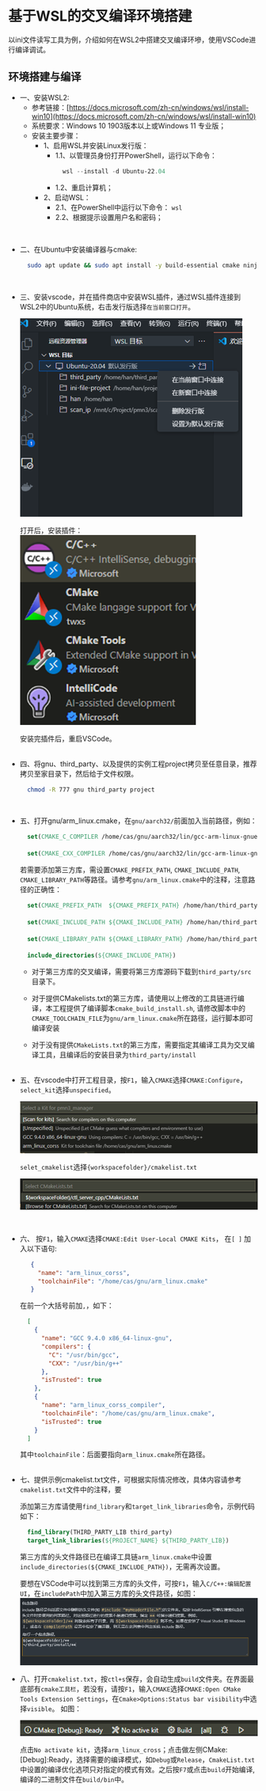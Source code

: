 # 基于WSL的交叉编译环境搭建

  以ini文件读写工具为例，介绍如何在WSL2中搭建交叉编译环墋，使用VSCode进行编译调试。

## 环境搭建与编译

* 一、安装WSL2:
  - 参考链接：[https://docs.microsoft.com/zh-cn/windows/wsl/install-win10](https://docs.microsoft.com/zh-cn/windows/wsl/install-win10)  
  - 系统要求：Windows 10 1903版本以上或Windows 11 专业版；
  - 安装主要步骤： 
    - 1、启用WSL并安装Linux发行版：  
      - 1.1、以管理员身份打开PowerShell，运行以下命令：
          ```powershell
            wsl --install -d Ubuntu-22.04
          ```
      - 1.2、重启计算机；
    - 2、启动WSL：  
      - 2.1、在PowerShell中运行以下命令：  `wsl`
      - 2.2、根据提示设置用户名和密码；
<br>


* 二、在Ubuntu中安装编译器与cmake:  
  ```bash
    sudo apt update && sudo apt install -y build-essential cmake ninja-build
  ```
<br>

* 三、安装vscode，并在插件商店中安装WSL插件，通过WSL插件连接到WSL2中的Ubuntu系统，右击发行版选择`在当前窗口打开`。

    ![img_4.png](doc/img_4.png)

    打开后，安装插件：  
     ![img_1.png](doc/img_1.png)  

    安装完插件后，重启VSCode。
<br><br>  

* 四、将gnu、third_party、以及提供的实例工程project拷贝至任意目录，推荐拷贝至家目录下，然后给于文件权限。

    ```bash
      chmod -R 777 gnu third_party project
    ```
  
<br>

* 五、打开gnu/arm_linux.cmake，在`gnu/aarch32/`前面加入当前路径，例如：  

    ```cmake
      set(CMAKE_C_COMPILER /home/cas/gnu/aarch32/lin/gcc-arm-linux-gnueabi/bin/arm-linux-gnueabihf-gcc)
      
      set(CMAKE_CXX_COMPILER /home/cas/gnu/aarch32/lin/gcc-arm-linux-gnueabi/bin/arm-linux-gnueabihf-g++)  
    ```

    若需要添加第三方库，需设置`CMAKE_PREFIX_PATH`, `CMAKE_INCLUDE_PATH`, `CMAKE_LIBRARY_PATH`等路径。请参考`gnu/arm_linux.cmake`中的注释，注意路径的正确性：

    ```cmake
      set(CMAKE_PREFIX_PATH  ${CMAKE_PREFIX_PATH} /home/han/third_party/install)

      set(CMAKE_INCLUDE_PATH ${CMAKE_INCLUDE_PATH} /home/han/third_party/install/include)

      set(CMAKE_LIBRARY_PATH ${CMAKE_LIBRARY_PATH} /home/han/third_party/install/lib)

      include_directories(${CMAKE_INCLUDE_PATH})
    ```

  
    - 对于第三方库的交叉编译，需要将第三方库源码下载到`third_party/src`目录下。<br>

    - 对于提供CMakelists.txt的第三方库，请使用以上修改的工具链进行编译，本工程提供了编译脚本`cmake_build_install.sh`, 请修改脚本中的`CMAKE_TOOLCHAIN_FILE`为`gnu/arm_linux.cmake`所在路径，运行脚本即可编译安装

    - 对于没有提供`CMakeLists.txt`的第三方库，需要指定其编译工具为交叉编译工具，且编译后的安装目录为`third_party/install`
<br><br>

* 五、在vscode中打开工程目录，按`F1`，输入`CMAKE`选择`CMAKE:Configure`，`select_kit`选择`unspecified`。 

    ![img_5.png](doc/img_5.png)  

  `selet_cmakelist`选择`{workspacefolder}/cmakelist.txt` 

    ![img_6.png](doc/img_6.png)  

<br>

* 六、 按`F1`，输入`CMAKE`选择`CMAKE:Edit User-Local CMAKE Kits`， 在`[ ]` 加入以下语句:  
   ```json
      {
        "name": "arm_linux_corss",
        "toolchainFile": "/home/cas/gnu/arm_linux.cmake"
      }
    ```

  在前一个大括号前加`,`，如下：  
  
  ```json
    [
      {
        "name": "GCC 9.4.0 x86_64-linux-gnu",
        "compilers": {
          "C": "/usr/bin/gcc",
          "CXX": "/usr/bin/g++"
        },
        "isTrusted": true
      },
      {
        "name": "arm_linux_corss_compiler",
        "toolchainFile": "/home/cas/gnu/arm_linux.cmake",
        "isTrusted": true
      }
    ]
  ```

  其中`toolchainFile`：后面要指向`arm_linux.cmake`所在路径。  
  <br>


* 七、提供示例cmakelist.txt文件，可根据实际情况修改，具体内容请参考`cmakelist.txt`文件中的注释，要

  添加第三方库请使用`find_library`和`target_link_libraries`命令，示例代码如下：
  ```cmake
    find_library(THIRD_PARTY_LIB third_party)
    target_link_libraries(${PROJECT_NAME} ${THIRD_PARTY_LIB})
  ```
  第三方库的头文件路径已在编译工具链`arm_linux.cmake`中设置`include_directories(${CMAKE_INCLUDE_PATH})`，无需再次设置。

  要想在VSCode中可以找到第三方库的头文件，可按`F1`，输入`C/C++:编辑配置UI`，在`includePath`中加入第三方库的头文件路径，如图：
  ![img_7.png](doc/img_7.png)

  
* 八、打开`cmakelist.txt`，按`ctl+s`保存，会自动生成`build`文件夹。在界面最底部有`cmake工具栏`，若没有，请按`F1`，输入`CMAKE`选择`CMAKE:Open CMake Tools Extension Settings`，在`Cmake>Options:Status bar visibility`中选择`visible`。
如图：

  ![img_3.png](doc/img_3.png)  

  点击`No activate kit`，选择`arm_linux_cross`；点击做左侧CMake:[Debug]:Ready，选择需要的编译模式，如`Debug`或`Release`，`CmakeList.txt`中设置的编译优化选项只对指定的模式有效。之后按`F7`或点击`build`开始编译,编译的二进制文件在`build/bin`中。